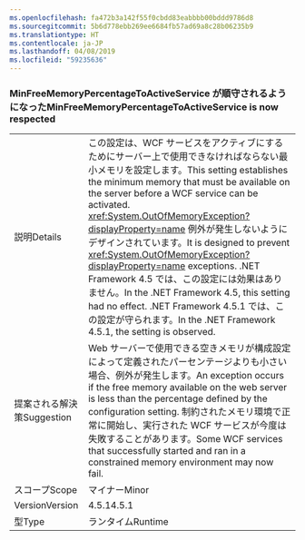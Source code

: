 ```yaml
---
ms.openlocfilehash: fa472b3a142f55f0cbdd83eabbbb00bddd9786d8
ms.sourcegitcommit: 5b6d778ebb269ee6684fb57ad69a8c28b06235b9
ms.translationtype: HT
ms.contentlocale: ja-JP
ms.lasthandoff: 04/08/2019
ms.locfileid: "59235636"
---
```

### <a name="minfreememorypercentagetoactiveservice-is-now-respected"></a><span data-ttu-id="2ac7a-101">MinFreeMemoryPercentageToActiveService が順守されるようになった</span><span class="sxs-lookup"><span data-stu-id="2ac7a-101">MinFreeMemoryPercentageToActiveService is now respected</span></span>

|   |   |
|---|---|
|<span data-ttu-id="2ac7a-102">説明</span><span class="sxs-lookup"><span data-stu-id="2ac7a-102">Details</span></span>|<span data-ttu-id="2ac7a-103">この設定は、WCF サービスをアクティブにするためにサーバー上で使用できなければならない最小メモリを設定します。</span><span class="sxs-lookup"><span data-stu-id="2ac7a-103">This setting establishes the minimum memory that must be available on the server before a WCF service can be activated.</span></span> <span data-ttu-id="2ac7a-104"><xref:System.OutOfMemoryException?displayProperty=name> 例外が発生しないようにデザインされています。</span><span class="sxs-lookup"><span data-stu-id="2ac7a-104">It is designed to prevent <xref:System.OutOfMemoryException?displayProperty=name> exceptions.</span></span> <span data-ttu-id="2ac7a-105">.NET Framework 4.5 では、この設定には効果はありません。</span><span class="sxs-lookup"><span data-stu-id="2ac7a-105">In the .NET Framework 4.5, this setting had no effect.</span></span> <span data-ttu-id="2ac7a-106">.NET Framework 4.5.1 では、この設定が守られます。</span><span class="sxs-lookup"><span data-stu-id="2ac7a-106">In the .NET Framework 4.5.1, the setting is observed.</span></span>|
|<span data-ttu-id="2ac7a-107">提案される解決策</span><span class="sxs-lookup"><span data-stu-id="2ac7a-107">Suggestion</span></span>|<span data-ttu-id="2ac7a-108">Web サーバーで使用できる空きメモリが構成設定によって定義されたパーセンテージよりも小さい場合、例外が発生します。</span><span class="sxs-lookup"><span data-stu-id="2ac7a-108">An exception occurs if the free memory available on the web server is less than the percentage defined by the configuration setting.</span></span> <span data-ttu-id="2ac7a-109">制約されたメモリ環境で正常に開始し、実行された WCF サービスが今度は失敗することがあります。</span><span class="sxs-lookup"><span data-stu-id="2ac7a-109">Some WCF services that successfully started and ran in a constrained memory environment may now fail.</span></span>|
|<span data-ttu-id="2ac7a-110">スコープ</span><span class="sxs-lookup"><span data-stu-id="2ac7a-110">Scope</span></span>|<span data-ttu-id="2ac7a-111">マイナー</span><span class="sxs-lookup"><span data-stu-id="2ac7a-111">Minor</span></span>|
|<span data-ttu-id="2ac7a-112">Version</span><span class="sxs-lookup"><span data-stu-id="2ac7a-112">Version</span></span>|<span data-ttu-id="2ac7a-113">4.5.1</span><span class="sxs-lookup"><span data-stu-id="2ac7a-113">4.5.1</span></span>|
|<span data-ttu-id="2ac7a-114">型</span><span class="sxs-lookup"><span data-stu-id="2ac7a-114">Type</span></span>|<span data-ttu-id="2ac7a-115">ランタイム</span><span class="sxs-lookup"><span data-stu-id="2ac7a-115">Runtime</span></span>|
